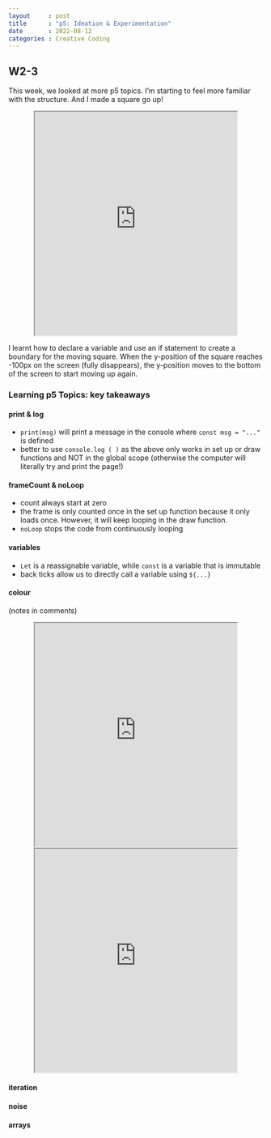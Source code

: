 ```yaml
---
layout     : post
title      : "p5: Ideation & Experimentation"
date       : 2022-08-12
categories : Creative Coding
---
```


## W2-3

This week, we looked at more p5 topics. I’m starting to feel more familiar with the structure. And I made a square go up!

<iframe width=400 height=442 style="display: block; margin: 0 auto" src="https://editor.p5js.org/elishafitri/full/4Bldul5xy"></iframe>

I learnt how to declare a variable and use an if statement to create a boundary for the moving square. When the y-position of the square reaches -100px on the screen (fully disappears), the y-position moves to the bottom of the screen to start moving up again. 

### Learning p5 Topics: key takeaways

#### print & log
- `print(msg)` will print a message in the console where `const msg = "..."` is defined
- better to use `console.log ( )` as the above only works in set up or draw functions and NOT in the global scope (otherwise the computer will literally try and print the page!)
  
#### frameCount & noLoop
- count always start at zero
- the frame is only counted once in the set up function because it only loads once. However, it will keep looping in the draw function.
- `noLoop` stops the code from continuously looping
  
#### variables 
- `Let` is a reassignable variable, while `const` is a variable that is immutable
- back ticks allow us to directly call a variable using `${...}`
    
#### colour
(notes in comments)
<iframe width=400 height=442 style="display: block; margin: 0 auto" src="https://editor.p5js.org/elishafitri/full/USnjNDPI6"></iframe>

<iframe width=400 height=442 style="display: block; margin: 0 auto" src="https://editor.p5js.org/elishafitri/full/fY7ApeVqG"></iframe>

#### iteration


#### noise

#### arrays

  

  
    

